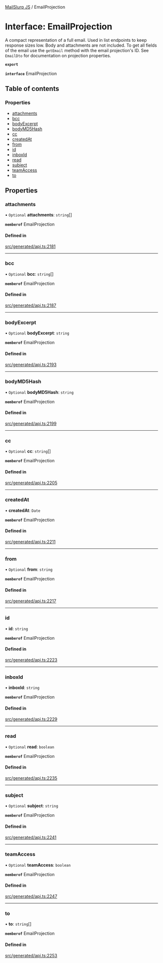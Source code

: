 [MailSlurp JS](../README.md) / EmailProjection

# Interface: EmailProjection

A compact representation of a full email. Used in list endpoints to keep response sizes low. Body and attachments are not included. To get all fields of the email use the `getEmail` method with the email projection's ID. See `EmailDto` for documentation on projection properties.

**`export`**

**`interface`** EmailProjection

## Table of contents

### Properties

- [attachments](EmailProjection.md#attachments)
- [bcc](EmailProjection.md#bcc)
- [bodyExcerpt](EmailProjection.md#bodyexcerpt)
- [bodyMD5Hash](EmailProjection.md#bodymd5hash)
- [cc](EmailProjection.md#cc)
- [createdAt](EmailProjection.md#createdat)
- [from](EmailProjection.md#from)
- [id](EmailProjection.md#id)
- [inboxId](EmailProjection.md#inboxid)
- [read](EmailProjection.md#read)
- [subject](EmailProjection.md#subject)
- [teamAccess](EmailProjection.md#teamaccess)
- [to](EmailProjection.md#to)

## Properties

### attachments

• `Optional` **attachments**: `string`[]

**`memberof`** EmailProjection

#### Defined in

[src/generated/api.ts:2181](https://github.com/mailslurp/mailslurp-client/blob/1460b4d/src/generated/api.ts#L2181)

___

### bcc

• `Optional` **bcc**: `string`[]

**`memberof`** EmailProjection

#### Defined in

[src/generated/api.ts:2187](https://github.com/mailslurp/mailslurp-client/blob/1460b4d/src/generated/api.ts#L2187)

___

### bodyExcerpt

• `Optional` **bodyExcerpt**: `string`

**`memberof`** EmailProjection

#### Defined in

[src/generated/api.ts:2193](https://github.com/mailslurp/mailslurp-client/blob/1460b4d/src/generated/api.ts#L2193)

___

### bodyMD5Hash

• `Optional` **bodyMD5Hash**: `string`

**`memberof`** EmailProjection

#### Defined in

[src/generated/api.ts:2199](https://github.com/mailslurp/mailslurp-client/blob/1460b4d/src/generated/api.ts#L2199)

___

### cc

• `Optional` **cc**: `string`[]

**`memberof`** EmailProjection

#### Defined in

[src/generated/api.ts:2205](https://github.com/mailslurp/mailslurp-client/blob/1460b4d/src/generated/api.ts#L2205)

___

### createdAt

• **createdAt**: `Date`

**`memberof`** EmailProjection

#### Defined in

[src/generated/api.ts:2211](https://github.com/mailslurp/mailslurp-client/blob/1460b4d/src/generated/api.ts#L2211)

___

### from

• `Optional` **from**: `string`

**`memberof`** EmailProjection

#### Defined in

[src/generated/api.ts:2217](https://github.com/mailslurp/mailslurp-client/blob/1460b4d/src/generated/api.ts#L2217)

___

### id

• **id**: `string`

**`memberof`** EmailProjection

#### Defined in

[src/generated/api.ts:2223](https://github.com/mailslurp/mailslurp-client/blob/1460b4d/src/generated/api.ts#L2223)

___

### inboxId

• **inboxId**: `string`

**`memberof`** EmailProjection

#### Defined in

[src/generated/api.ts:2229](https://github.com/mailslurp/mailslurp-client/blob/1460b4d/src/generated/api.ts#L2229)

___

### read

• `Optional` **read**: `boolean`

**`memberof`** EmailProjection

#### Defined in

[src/generated/api.ts:2235](https://github.com/mailslurp/mailslurp-client/blob/1460b4d/src/generated/api.ts#L2235)

___

### subject

• `Optional` **subject**: `string`

**`memberof`** EmailProjection

#### Defined in

[src/generated/api.ts:2241](https://github.com/mailslurp/mailslurp-client/blob/1460b4d/src/generated/api.ts#L2241)

___

### teamAccess

• `Optional` **teamAccess**: `boolean`

**`memberof`** EmailProjection

#### Defined in

[src/generated/api.ts:2247](https://github.com/mailslurp/mailslurp-client/blob/1460b4d/src/generated/api.ts#L2247)

___

### to

• **to**: `string`[]

**`memberof`** EmailProjection

#### Defined in

[src/generated/api.ts:2253](https://github.com/mailslurp/mailslurp-client/blob/1460b4d/src/generated/api.ts#L2253)
